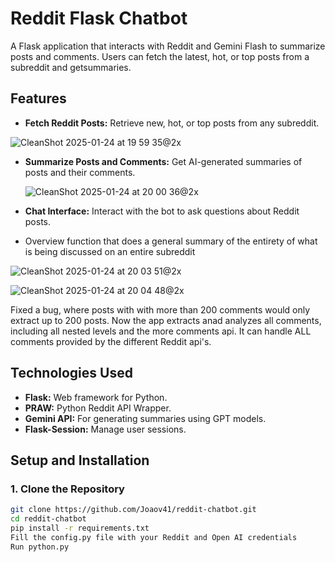 # Reddit Flask Chatbot

A Flask application that interacts with Reddit and Gemini Flash to summarize posts and comments. Users can fetch the latest, hot, or top posts from a subreddit and getsummaries.


## Features

- **Fetch Reddit Posts:** Retrieve new, hot, or top posts from any subreddit.

![CleanShot 2025-01-24 at 19 59 35@2x](https://github.com/user-attachments/assets/a37559a5-94bb-4731-bc66-679c7ff7aa8b)

- **Summarize Posts and Comments:** Get AI-generated summaries of posts and their comments.

  ![CleanShot 2025-01-24 at 20 00 36@2x](https://github.com/user-attachments/assets/8061a360-1bc9-4e11-bfc6-8ac4ab8e10c3)

- **Chat Interface:** Interact with the bot to ask questions about Reddit posts.

- Overview function that does a general summary of the entirety of what is being discussed on an entire subreddit

![CleanShot 2025-01-24 at 20 03 51@2x](https://github.com/user-attachments/assets/21e78089-c0a1-4172-99ef-ba1070a21954)

![CleanShot 2025-01-24 at 20 04 48@2x](https://github.com/user-attachments/assets/e84d67e6-0639-4147-9993-8897b3005939)


Fixed a bug, where posts with with more than 200 comments would only extract up to 200 posts. Now the app extracts anad analyzes all comments, including all nested levels and the more comments api. It can handle ALL comments provided by the different Reddit api's.

## Technologies Used

- **Flask:** Web framework for Python.
- **PRAW:** Python Reddit API Wrapper.
- **Gemini API:** For generating summaries using GPT models.
- **Flask-Session:** Manage user sessions.

## Setup and Installation


### 1. Clone the Repository

```bash
git clone https://github.com/Joaov41/reddit-chatbot.git
cd reddit-chatbot
pip install -r requirements.txt
Fill the config.py file with your Reddit and Open AI credentials
Run python.py



